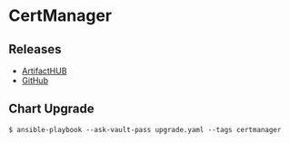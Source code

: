 # CertManager

## Releases

- [ArtifactHUB](https://artifacthub.io/packages/helm/cert-manager/cert-manager)
- [GitHub](https://github.com/cert-manager/cert-manager/releases)

## Chart Upgrade

```shell
$ ansible-playbook --ask-vault-pass upgrade.yaml --tags certmanager
```
